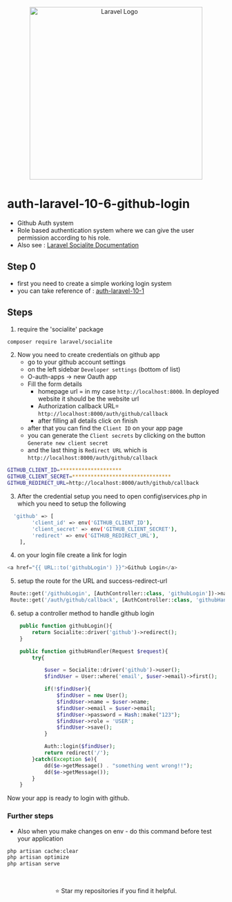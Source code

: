 
<p align="center"><a href="https://laravel.com" target="_blank"><img src="https://raw.githubusercontent.com/laravel/art/master/logo-lockup/5%20SVG/2%20CMYK/1%20Full%20Color/laravel-logolockup-cmyk-red.svg" width="400" alt="Laravel Logo"></a></p>

# auth-laravel-10-6-github-login

- Github Auth system
- Role based authentication system where we can give the user permission according to his role.
- Also see : [Laravel Socialite Documentation](https://laravel.com/docs/10.x/socialite)

## Step 0
 - first you need to create a simple working login system 
 - you can take reference of : [auth-laravel-10-1](https://github.com/suraj-repositories/auth-laravel-10-1)


## Steps
1. require the 'socialite' package
```sh
composer require laravel/socialite
```

2. Now you need to create credentials on github app
    - go to your github account settings
    - on the left sidebar `Developer settings` (bottom of list)
    - O-auth-apps -> new Oauth app
    - Fill the form details
      - homepage url = in my case `http://localhost:8000`. In deployed website it should be the website url
      - Authorization callback URL=  `http://localhost:8000/auth/github/callback`
      - after filling all details click on finish
    - after that you can find the `Client ID` on your app page
    - you can generate the `Client secrets` by clicking on the button `Generate new client secret`
    - and the last thing is `Redirect URL` which is `http://localhost:8000/auth/github/callback`

```sh
GITHUB_CLIENT_ID=********************
GITHUB_CLIENT_SECRET=********************************
GITHUB_REDIRECT_URL=http://localhost:8000/auth/github/callback
```
3. After the credential setup you need to open config\services.php in which you need to setup the following
```sh
  'github' => [
        'client_id' => env('GITHUB_CLIENT_ID'),
        'client_secret' => env('GITHUB_CLIENT_SECRET'),
        'redirect' => env('GITHUB_REDIRECT_URL'),
    ],
```
4. on your login file create a link for login 
```php
<a href="{{ URL::to('githubLogin') }}">Github Login</a>
```
5. setup the route for the URL and success-redirect-url
```php
 Route::get('/githubLogin', [AuthController::class, 'githubLogin'])->name('githubLogin');
 Route::get('/auth/github/callback', [AuthController::class, 'githubHandler'])->name('githubHandler');
```
6. setup a controller method to handle github login
```php
    public function githubLogin(){
        return Socialite::driver('github')->redirect();
    }
```
```php
    public function githubHandler(Request $request){
        try{

            $user = Socialite::driver('github')->user();
            $findUser = User::where('email', $user->email)->first();

            if(!$findUser){
                $findUser = new User();
                $findUser->name = $user->name;
                $findUser->email = $user->email;
                $findUser->password = Hash::make("123");
                $findUser->role = 'USER';
                $findUser->save();
            }

            Auth::login($findUser);
            return redirect('/');
        }catch(Exception $e){
            dd($e->getMessage() . "something went wrong!!");
            dd($e->getMessage());
        }
    }
```
Now your app is ready to login with github.

### Further steps
- Also when you make changes on env - do this command before test your application
```sh
php artisan cache:clear
php artisan optimize
php artisan serve
```

<br />
<p align="center">⭐️ Star my repositories if you find it helpful.</p>
